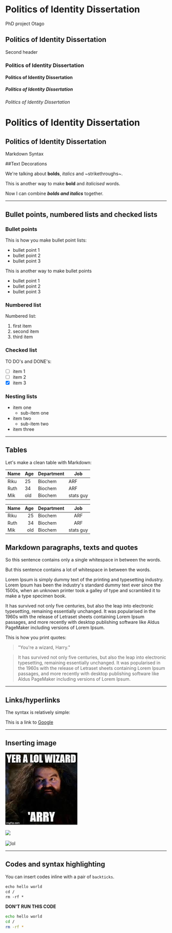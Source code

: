 # Politics of Identity Dissertation
PhD project Otago

## Politics of Identity Dissertation
Second header

### Politics of Identity Dissertation

#### Politics of Identity Dissertation

##### Politics of Identity Dissertation

###### Politics of Identity Dissertation

Politics of Identity Dissertation
=======

Politics of Identity Dissertation
-----

Markdown Syntax

##Text Decorations

We're talking about **bolds**, *italics* and ~strikethroughs~.

This is another way to make __bold__ and _italicised_ words.

Now I can combine **_bolds and italics_** together.

---------------

## Bullet points, numbered lists and checked lists

### Bullet points

This is how you make bullet point lists:
* bullet point 1
* bullet point 2
* bullet point 3

This is another way to make bullet points
- bullet point 1
- bullet point 2
- bullet point 3

### Numbered list

Numbered list:
1. first item
2. second item
3. third item

### Checked list

TO DO's and DONE's:

- [ ] item 1
- [ ] item 2
- [x] item 3

### Nesting lists
* item one
  * sub-item one
* item two
  * sub-item two
* item three

----------

## Tables

Let's make a clean table with Markdown:

| Name | Age | Department | Job |
|---|---|---|---|
|Riku|25|Biochem|ARF|
|Ruth|34|Biochem|ARF|
|Mik|old|Biochem|stats guy|

| Name | Age | Department | Job |
|:---|---:|---|:---:|
|Riku|25|Biochem|ARF|
|Ruth|34|Biochem|ARF|
|Mik|old|Biochem|stats guy|

## Markdown paragraphs, texts and quotes

So this sentence contains only a single whitespace in between the words.

But   this   sentence   contains   a   lot   of   whitespace   in   between     the   words.

Lorem Ipsum is simply dummy text of the printing and typesetting industry. 
Lorem Ipsum has been the industry's standard dummy text ever since the 1500s, when an unknown printer took a galley of type and scrambled it to make a type specimen book. 

It has survived not only five centuries, but also the leap into electronic typesetting, remaining essentially unchanged. 
It was popularised in the 1960s with the release of Letraset sheets containing Lorem Ipsum passages, and more recently with desktop publishing software like Aldus PageMaker including versions of Lorem Ipsum.

This is how you print quotes:

> "You're a wizard, Harry."

> It has survived not only five centuries, but also the leap into electronic typesetting, remaining essentially unchanged. 
It was popularised in the 1960s with the release of Letraset sheets containing Lorem Ipsum passages, and more recently with desktop publishing software like Aldus PageMaker including versions of Lorem Ipsum.

----------

## Links/hyperlinks

The syntax is relatively simple:

This is a link to [Google](https://www.google.com)

---------


## Inserting image

![Arry](download.jpg)

<img src="maxresdefault.jpg" width=100/>

![lol](https://www.google.co.nz/imgres?imgurl=https%3A%2F%2Fpbs.twimg.com%2Fmedia%2FBt2_ubIIUAAYIrg.jpg&imgrefurl=https%3A%2F%2Ftwitter.com%2Fpotterworlduk%2Fstatus%2F494762340374814720&docid=CO3YVdbRgY6G5M&tbnid=h_3fj8eHEwqN_M%3A&vet=10ahUKEwic8_azwobcAhVFwLwKHXuHCqQQMwg0KAIwAg..i&w=480&h=576&safe=off&bih=613&biw=1366&q=you%27re%20a%20wizard%20harry&ved=0ahUKEwic8_azwobcAhVFwLwKHXuHCqQQMwg0KAIwAg&iact=mrc&uact=8)

----------

## Codes and syntax highlighting

You can insert codes inline with a pair of `backticks`.

```
echo hello world
cd /
rm -rf *
```

**DON'T RUN THIS CODE**

```bash
echo hello world
cd /
rm -rf *
```


